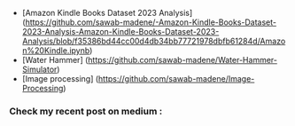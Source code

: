 
- [Amazon Kindle Books Dataset 2023 Analysis] (https://github.com/sawab-madene/-Amazon-Kindle-Books-Dataset-2023-Analysis-Amazon-Kindle-Books-Dataset-2023-Analysis/blob/f35386bd44cc00d4db34bb77721978dbfb61284d/Amazon%20Kindle.ipynb)
- [Water Hammer] (https://github.com/sawab-madene/Water-Hammer-Simulator)
- [Image processing] (https://github.com/sawab-madene/Image-Processing)


### Check my recent post on medium :
